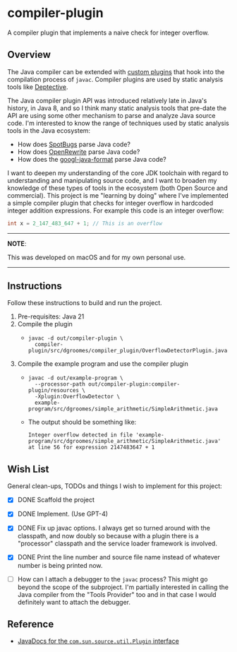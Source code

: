 # compiler-plugin

A compiler plugin that implements a naive check for integer overflow.


## Overview

The Java compiler can be extended with [custom plugins](https://docs.oracle.com/en/java/javase/21/docs/api/jdk.compiler/com/sun/source/util/Plugin.html)
that hook into the compilation process of `javac`. Compiler plugins are used by static analysis tools like [Deptective](https://github.com/moditect/deptective).

The Java compiler plugin API was introduced relatively late in Java's history, in Java 8, and so I think many static
analysis tools that pre-date the API are using some other mechanism to parse and analyze Java source code. I'm
interested to know the range of techniques used by static analysis tools in the Java ecosystem:

* How does [SpotBugs](https://github.com/spotbugs/spotbugs) parse Java code?
* How does [OpenRewrite](https://github.com/openrewrite/rewrite) parse Java code?
* How does the [googl-java-format](https://github.com/google/google-java-format/tree/master) parse Java code? 

I want to deepen my understanding of the core JDK toolchain with regard to understanding and manipulating source code,
and I want to broaden my knowledge of these types of tools in the ecosystem (both Open Source and commercial). This
project is me "learning by doing" where I've implemented a simple compiler plugin that checks for integer overflow in
hardcoded integer addition expressions. For example this code is an integer overflow:

```java
int x = 2_147_483_647 + 1; // This is an overflow
```

---
**NOTE**:

This was developed on macOS and for my own personal use.

---


## Instructions

Follow these instructions to build and run the project.

1. Pre-requisites: Java 21
2. Compile the plugin
   * ```shell
     javac -d out/compiler-plugin \
       compiler-plugin/src/dgroomes/compiler_plugin/OverflowDetectorPlugin.java
     ```
3. Compile the example program and use the compiler plugin
   * ```shell
     javac -d out/example-program \
       --processor-path out/compiler-plugin:compiler-plugin/resources \
       -Xplugin:OverflowDetector \
       example-program/src/dgroomes/simple_arithmetic/SimpleArithmetic.java
     ```
   * The output should be something like:
     ```text
     Integer overflow detected in file 'example-program/src/dgroomes/simple_arithmetic/SimpleArithmetic.java' at line 56 for expression 2147483647 + 1
     ```


## Wish List

General clean-ups, TODOs and things I wish to implement for this project:

* [x] DONE Scaffold the project
* [x] DONE Implement. (Use GPT-4)
* [x] DONE Fix up javac options. I always get so turned around with the classpath, and now doubly so because with a plugin
  there is a "processor" classpath and the service loader framework is involved.
* [x] DONE Print the line number and source file name instead of whatever number is being printed now.
* [ ] How can I attach a debugger to the `javac` process? This might go beyond the scope of the subproject. I'm partially
  interested in calling the Java compiler from the "Tools Provider" too and in that case I would definitely want to attach
  the debugger.


## Reference

* [JavaDocs for the `com.sun.source.util.Plugin` interface](https://docs.oracle.com/en/java/javase/21/docs/api/java.compiler/javax/annotation/processing/package-summary.html)
